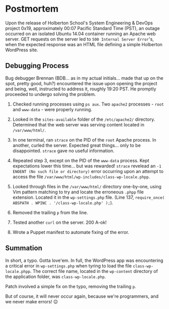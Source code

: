 # Postmortem

Upon the release of Holberton School's System Engineering & DevOps project 0x19,
approximately 00:07 Pacific Standard Time (PST), an outage occurred on an isolated
Ubuntu 14.04 container running an Apache web server. GET requests on the server led to
`500 Internal Server Error`'s, when the expected response was an HTML file defining a
simple Holberton WordPress site.

## Debugging Process

Bug debugger Brennan (BDB... as in my actual initials... made that up on the spot, pretty
good, huh?) encountered the issue upon opening the project and being, well, instructed to
address it, roughly 19:20 PST. He promptly proceeded to undergo solving the problem.

1. Checked running processes using `ps aux`. Two `apache2` processes - `root` and `www-data` -
were properly running.

2. Looked in the `sites-available` folder of the `/etc/apache2/` directory. Determined that
the web server was serving content located in `/var/www/html/`.

3. In one terminal, ran `strace` on the PID of the `root` Apache process. In another, curled
the server. Expected great things... only to be disappointed. `strace` gave no useful
information.

4. Repeated step 3, except on the PID of the `www-data` process. Kept expectations lower this
time... but was rewarded! `strace` revelead an `-1 ENOENT (No such file or directory)` error
occurring upon an attempt to access the file `/var/www/html/wp-includes/class-wp-locale.phpp`.

5. Looked through files in the `/var/www/html/` directory one-by-one, using Vim pattern
matching to try and locate the erroneous `.phpp` file extension. Located it in the
`wp-settings.php` file. (Line 137, `require_once( ABSPATH . WPINC . '/class-wp-locale.php' );`).

6. Removed the trailing `p` from the line.

7. Tested another `curl` on the server. 200 A-ok!

8. Wrote a Puppet manifest to automate fixing of the error.

## Summation

In short, a typo. Gotta love'em. In full, the WordPress app was encountering a critical
error in `wp-settings.php` when tyring to load the file `class-wp-locale.phpp`. The correct
file name, located in the `wp-content` directory of the application folder, was
`class-wp-locale.php`.

Patch involved a simple fix on the typo, removing the trailing `p`.

But of course, it will never occur again, because we're programmers, and we never make
errors! :wink:
